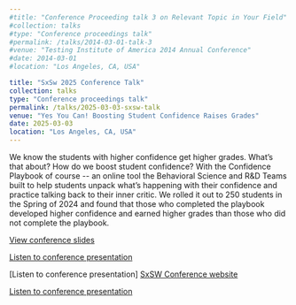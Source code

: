 ```yaml
---
#title: "Conference Proceeding talk 3 on Relevant Topic in Your Field"
#collection: talks
#type: "Conference proceedings talk"
#permalink: /talks/2014-03-01-talk-3
#venue: "Testing Institute of America 2014 Annual Conference"
#date: 2014-03-01
#location: "Los Angeles, CA, USA"

title: "SxSw 2025 Conference Talk"
collection: talks
type: "Conference proceedings talk"
permalink: /talks/2025-03-03-sxsw-talk
venue: "Yes You Can! Boosting Student Confidence Raises Grades"
date: 2025-03-03
location: "Los Angeles, CA, USA"
---
```


We know the students with higher confidence get higher grades. What’s that about? How do we boost student confidence? With the Confidence Playbook of course -- an online tool the Behavioral Science and R&D Teams built to help students unpack what’s happening with their confidence and practice talking back to their inner critic. We rolled it out to 250 students in the Spring of 2024 and found that those who completed the playbook developed higher confidence and earned higher grades than those who did not complete the playbook.

[View conference slides](/files/sxsw-confidence-playbook-barr-mills-2025.pdf)

[Listen to conference presentation](https://schedule.sxswedu.com/2025/events/PP150927)

[Listen to conference presentation] <a href="https://schedule.sxswedu.com/2025/events/PP150927" target="_blank" rel="noopener noreferrer">SxSW Conference website</a>

<a href="https://schedule.sxswedu.com/2025/events/PP150927" target="_blank" rel="noopener noreferrer">
  Listen to conference presentation
</a>
